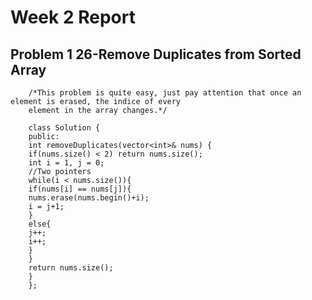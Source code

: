 Week 2 Report
================================
Problem 1 26-Remove Duplicates from Sorted Array
--------------------------------
        /*This problem is quite easy, just pay attention that once an element is erased, the indice of every
        element in the array changes.*/

        class Solution {
        public:
        int removeDuplicates(vector<int>& nums) {
        if(nums.size() < 2) return nums.size();
        int i = 1, j = 0;
        //Two pointers
        while(i < nums.size()){
        if(nums[i] == nums[j]){
        nums.erase(nums.begin()+i);
        i = j+1;
        }
        else{
        j++;
        i++;
        }
        }
        return nums.size();
        }
        };